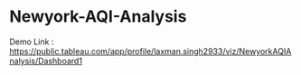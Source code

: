 # Newyork-AQI-Analysis

Demo Link : https://public.tableau.com/app/profile/laxman.singh2933/viz/NewyorkAQIAnalysis/Dashboard1
